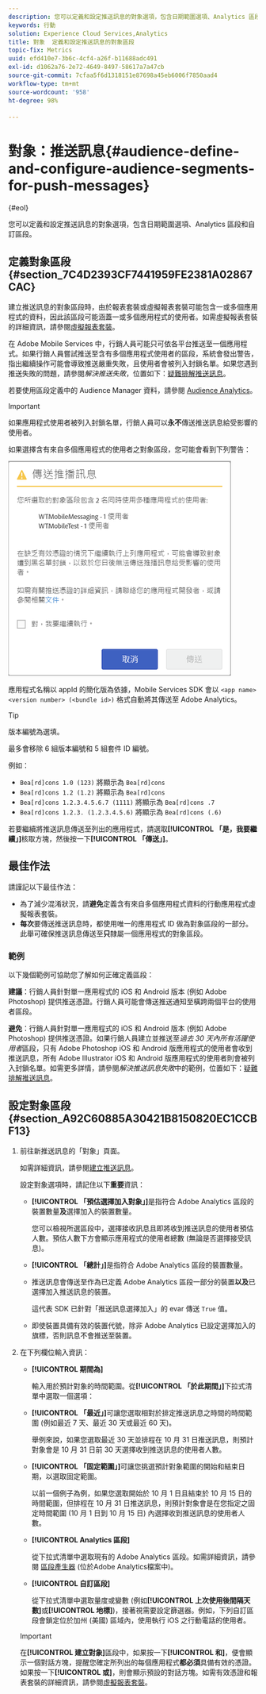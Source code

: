 ```yaml
---
description: 您可以定義和設定推送訊息的對象選項，包含日期範圍選項、Analytics 區段和自訂區段。
keywords: 行動
solution: Experience Cloud Services,Analytics
title: 對象  定義和設定推送訊息的對象區段
topic-fix: Metrics
uuid: efd410e7-3b6c-4cf4-a26f-b11688adc491
exl-id: d1062a76-2e72-4649-8497-58617a7a47cb
source-git-commit: 7cfaa5f6d1318151e87698a45eb6006f7850aad4
workflow-type: tm+mt
source-wordcount: '958'
ht-degree: 98%

---
```


# 對象：推送訊息{#audience-define-and-configure-audience-segments-for-push-messages}

{#eol}

您可以定義和設定推送訊息的對象選項，包含日期範圍選項、Analytics 區段和自訂區段。

## 定義對象區段 {#section_7C4D2393CF7441959FE2381A02867CAC}

建立推送訊息的對象區段時，由於報表套裝或虛擬報表套裝可能包含一或多個應用程式的資料，因此該區段可能涵蓋一或多個應用程式的使用者。如需虛擬報表套裝的詳細資訊，請參閱[虛擬報表套裝](/help/using/manage-apps/c-mob-vrs.md)。

在 Adobe Mobile Services 中，行銷人員可能只可依各平台推送至一個應用程式。如果行銷人員嘗試推送至含有多個應用程式使用者的區段，系統會發出警告，指出繼續操作可能會導致推送嚴重失敗，且使用者會被列入封鎖名單。如果您遇到推送失敗的問題，請參閱&#x200B;*解決推送失敗*，位置如下：[疑難排解推送訊息](/help/using/in-app-messaging/t-create-push-message/c-schedule-push-message.md)。

若要使用區段定義中的 Audience Manager 資料，請參閱 [Audience Analytics](https://experienceleague.adobe.com/docs/analytics/integration/audience-analytics/mc-audiences-aam.html)。

>[!IMPORTANT]
>
>如果應用程式使用者被列入封鎖名單，行銷人員可以&#x200B;**永不**&#x200B;傳送推送訊息給受影響的使用者。

如果選擇含有來自多個應用程式的使用者之對象區段，您可能會看到下列警告：

![多個應用程式名稱](assets/multiple_appname.png)

應用程式名稱以 appId 的簡化版為依據，Mobile Services SDK 會以 `<app name> <version number> (<bundle id>)` 格式自動將其傳送至 Adobe Analytics。

>[!TIP]
>
>版本編號為選填。

最多會移除 6 組版本編號和 5 組套件 ID 編號。

例如：

* `Bea[rd]cons 1.0 (123)` 將顯示為 `Bea[rd]cons`
* `Bea[rd]cons 1.2 (1.2)` 將顯示為 `Bea[rd]cons`
* `Bea[rd]cons 1.2.3.4.5.6.7 (1111)` 將顯示為 `Bea[rd]cons .7`
* `Bea[rd]cons 1.2.3. (1.2.3.4.5.6)` 將顯示為 `Bea[rd]cons (.6)`

若要繼續將推送訊息傳送至列出的應用程式，請選取&#x200B;**[!UICONTROL 「是，我要繼續」]**&#x200B;核取方塊，然後按一下&#x200B;**[!UICONTROL 「傳送」]**。

## 最佳作法

請謹記以下最佳作法：

* 為了減少混淆狀況，請&#x200B;**避免**&#x200B;定義含有來自多個應用程式資料的行動應用程式虛擬報表套裝。
* **每次**&#x200B;要傳送推送訊息時，都使用唯一的應用程式 ID 做為對象區段的一部分。此舉可確保推送訊息傳送至&#x200B;**只**&#x200B;隸屬一個應用程式的對象區段。

### 範例

以下幾個範例可協助您了解如何正確定義區段：

**建議**：行銷人員針對單一應用程式的 iOS 和 Android 版本 (例如 Adobe Photoshop) 提供推送憑證。行銷人員可能會傳送推送通知至橫跨兩個平台的使用者區段。

**避免**：行銷人員針對單一應用程式的 iOS 和 Android 版本 (例如 Adobe Photoshop) 提供推送憑證。如果行銷人員建立並推送至&#x200B;*過去 30 天內所有活躍使用者*&#x200B;區段，只有 Adobe Photoshop iOS 和 Android 版應用程式的使用者會收到推送訊息，所有 Adobe Illustrator iOS 和 Android 版應用程式的使用者則會被列入封鎖名單。如需更多詳情，請參閱&#x200B;*解決推送訊息失敗*&#x200B;中的範例，位置如下：[疑難排解推送訊息](/help/using/in-app-messaging/t-create-push-message/c-troubleshooting-push-messaging.md)。

## 設定對象區段 {#section_A92C60885A30421B8150820EC1CCBF13}

1. 前往新推送訊息的「對象」頁面。

   如需詳細資訊，請參閱[建立推送訊息](/help/using/in-app-messaging/t-create-push-message/t-create-push-message.md)。

   設定對象選項時，請記住以下&#x200B;**重要**&#x200B;資訊：

   * **[!UICONTROL 「預估選擇加入對象」]**&#x200B;是指符合 Adobe Analytics 區段的裝置數量&#x200B;**及**&#x200B;選擇加入的裝置數量。

      您可以檢視所選區段中，選擇接收訊息且即將收到推送訊息的使用者預估人數。預估人數下方會顯示應用程式的使用者總數 (無論是否選擇接受訊息)。

   * **[!UICONTROL 「總計」]**&#x200B;是指符合 Adobe Analytics 區段的裝置數量。

   * 推送訊息會傳送至作為已定義 Adobe Analytics 區段一部分的裝置&#x200B;**以及**&#x200B;已選擇加入推送訊息的裝置。

      這代表 SDK 已針對「推送訊息選擇加入」的 evar 傳送 `True` 值。

   * 即使裝置具備有效的裝置代號，除非 Adobe Analytics 已設定選擇加入的旗標，否則訊息不會推送至裝置。

2. 在下列欄位輸入資訊：

   * **[!UICONTROL 期間為]**

      輸入用於預計對象的時間範圍。從&#x200B;**[!UICONTROL 「於此期間」]**&#x200B;下拉式清單中選取一個選項：

   * **[!UICONTROL 「最近」]**&#x200B;可讓您選取相對於排定推送訊息之時間的時間範圍 (例如最近 7 天、最近 30 天或最近 60 天)。

      舉例來說，如果您選取最近 30 天並排程在 10 月 31 日推送訊息，則預計對象會是 10 月 31 日前 30 天選擇收到推送訊息的使用者人數。

   * **[!UICONTROL 「固定範圍」]**&#x200B;可讓您挑選預計對象範圍的開始和結束日期，以選取固定範圍。

      以前一個例子為例，如果您選取開始於 10 月 1 日且結束於 10 月 15 日的時間範圍，但排程在 10 月 31 日推送訊息，則預計對象會是在您指定之固定時間範圍 (10 月 1 日到 10 月 15 日) 內選擇收到推送訊息的使用者人數。

   * **[!UICONTROL Analytics 區段]**

      從下拉式清單中選取現有的 Adobe Analytics 區段。如需詳細資訊，請參閱 [區段產生器](https://experienceleague.adobe.com/docs/analytics/components/segmentation/segmentation-workflow/seg-build.html) (位於Adobe Analytics檔案中)。

   * **[!UICONTROL 自訂區段]**

      從下拉式清單中選取量度或變數 (例如&#x200B;**[!UICONTROL 上次使用後間隔天數]**&#x200B;或&#x200B;**[!UICONTROL 地標]**)，接著視需要設定篩選器。例如，下列自訂區段會鎖定位於加州 (美國) 區域內，使用執行 iOS 之行動電話的使用者。
   >[!IMPORTANT]
   >
   >在&#x200B;**[!UICONTROL 建立對象]**&#x200B;區段中，如果按一下&#x200B;**[!UICONTROL 和]**，便會顯示一個對話方塊，提醒您確定所列出的每個應用程式&#x200B;**都必須**&#x200B;具備有效的憑證。如果按一下&#x200B;**[!UICONTROL 或]**，則會顯示預設的對話方塊。如需有效憑證和報表套裝的詳細資訊，請參閱[虛擬報表套裝](/help/using/manage-apps/c-mob-vrs.md)。
